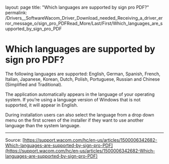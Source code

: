 layout: page
title: "Which languages are supported by sign pro PDF?"
permalink: /Drivers__SoftwareWacom_Driver_Download_needed_Receiving_a_driver_error_message_o/sign_pro_PDFRead_More/Last/First/Which_languages_are_supported_by_sign_pro_PDF

# Which languages are supported by sign pro PDF?

The following languages are supported: English, German, Spanish, French, Italian, Japanese, Korean, Dutch, Polish, Portuguese, Russian and Chinese (Simplified and Traditional).


The application automatically appears in the language of your operating system. If you’re using a language version of Windows that is not supported, it will appear in English.


During installation users can also select the language from a drop down menu on the first screen of the installer if they want to use another language than the system language.

---
Source: [https://support.wacom.com/hc/en-us/articles/1500006342682-Which-languages-are-supported-by-sign-pro-PDF](https://support.wacom.com/hc/en-us/articles/1500006342682-Which-languages-are-supported-by-sign-pro-PDF)
